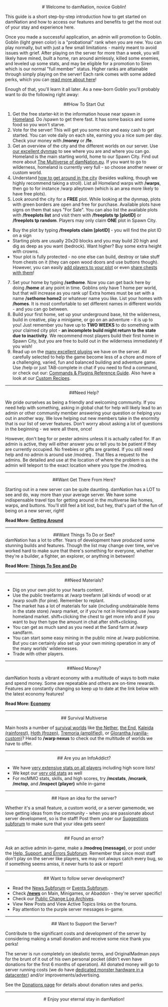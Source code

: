 ---
---
<div style="text-align: center;" markdown="1">
# Welcome to damNation, novice Goblin!
</div>

This guide is a short step-by-step introduction how to get started on damNation and how to access our features and benefits to get the most out of your stay and experience here.

Once you made a successful application, an admin will promotion to Goblin. Goblin (light green color) is a "probational" rank when you are new. You can play normally, but with just a few small limitations - mainly meant to avoid issues with grief. After playing on the server for more than a week, you will likely have mined, built a home, ran around aimlessly, killed some enemies, and leveled up some stats, and may be eligible for a promotion to Siren which is our normal "full member" status. Higher ranks are attainable through simply playing on the server! Each rank comes with some added perks, which you can [read more about here]({{site.baseurl}}/ranks)! 

Enough of that, you'll learn it all later. As a new-born Goblin you'll probably want to do the following right away:

<div style="text-align: center;" markdown="1">
##How To Start Out
</div>

1.  Get the free starter-kit in the information house near spawn in [Homeland]({{site.baseurl}}/homeland). Do /spawn to get there fast. It has some basics and some food so you won't starve.
2.  Vote for the server! This will get you some nice and easy cash to get started. You can vote daily on each site, earning you a nice sum per day. Check your money with <b>/money</b> or <b>/fe</b>.
3.  Get an overview of the city and the different worlds on our server. Use [our excellent dynmap](https://damnation.eu/dynmap/) to see where you are and where you can go. Homeland is the main starting world, home to our Spawn City. Find out more about [The Multiverse of damNation.eu]({{site.baseurl}}/survival-worlds). If you want to go to wilderness, homeland is currently very full - so choose another newer or custom world.
4.  Understand [how to get around in the city]({{site.baseurl}}/getting-around) (besides walking, though we highly recommend taking a stroll). List all Homeland warps with **/warps**, then go to for instance /warp alleytown (which is an area more likely to have free plots).
5.  Look around the city for a **FREE** plot. While looking at the dynmap, plots with green borders are open and free for purchase. Available plots have signs on them that says "For Sale". You can also list the available plots with **/freeplots list** and visit them with **/freeplots tp [plotID]** or **/freeplots tp random**. Players may only claim **ONE** plot in Spawn City.
  * Buy the plot by typing **/freeplots claim [plotID]** - you will find the plot ID on a sign
  * Starting plots are usually 20x20 blocks and you may build 20 high and dig as deep as you want (bedrock). Want higher? Buy some extra height with crowns.
  * Your plot is fully protected - no one else can build, destroy or take stuff from chests on it (they can open wood doors and use buttons though). However, you can easily [add players to your plot]({{site.baseurl}}/worldguard-guide) or even [share chests with them]({{site.baseurl}}/lwc-guide)!
7.  Set your home by typing **/sethome**. Now you can get back here by doing **/home** at any point in time. Goblins only have 1 home per world, but that will increase as you rank up! Extra homes must be set with a name **/sethome home2** or whatever name you like. List your homes with **/homes**. It is most comfortable to set different names in different worlds - and you can go between.
8.  Build your first home, set up your underground base, hit the wilderness, build in creative, play a minigame, or go on an adventure - it is up to you! Just remember you have up to **TWO WEEKS** to do something with your claimed city plot - **an incomplete build might return to the state due to inactivity**. We recommend most players build their first home in Spawn City, but you are free to build out in the wilderness immediately if you wish!
9.  Read up on the [many excellent plugins]({{site.baseurl}}/main-plugins) we have on the server. All carefully selected to help the game become less of a chore and more of a challenging, varied, fun and balanced building and adventure game. Use /help or just TAB-complete in chat if you need to find a command, or check out our: [Commands & Plugins Reference Guide](https://damnation.eu/phpbb/viewtopic.php?f=8&t=591). Also have a look at our [Custom Recipes](https://damnation.eu/phpbb/viewtopic.php?f=8&t=5780).

___

<div style="text-align: center;" markdown="1">
##Need Help?
</div>

We pride ourselves as being a friendly and welcoming community. If you need help with something, asking in global chat for help will likely lead to an admin or other community member answering your question or helping you out in another way. We love helping out new members take in the enormity that is our list of server features. Don't worry about asking a lot of questions in the beginning - we were all there, once!

However, don't beg for or pester admins unless it is actually called for. If an admin is active, they will either answer you or tell you to be patient if they are currently occupied. No freebies or gifts are granted. If you still need help and no admin is around use /modreq <message>. That files a request to the admins. Be detailed and use at the location of where the problem is as the admin will teleport to the exact location where you type the /modreq.</message>

___

<div style="text-align: center;" markdown="1">
##Want Get There From Here?
</div>

Starting out in a new server can be quite daunting. damNation has a LOT to see and do, way more than your average server. We have some indispensable travel tips for getting around in the multiverse like homes, warps, and buttons. You'll still feel a bit lost, but hey, that's part of the fun of being on a new server, right! 

<b>Read More: <a href="{{site.baseurl}}/getting-around">Getting Around</a></b>

___

<div style="text-align: center;" markdown="1">
##Want Things To Do or See?
</div>
damNation has a lot to offer. Years of development have produced some stunning builds and features. Though the list may change over time, we've worked hard to make sure that there's something for everyone, whether they're a builder, a fighter, an explorer, or anything in between!

<b>Read More: <a href="{{site.baseurl}}/things-to-do">Things To See and Do</a></b>

___

<div style="text-align: center;" markdown="1">
##Need Materials?
</div>

*   Dig on your own plot to your hearts content.
*   Use the public treefarms at /warp treefarm (all kinds of wood) or at /warp south (for pine). Remember to replant.
*   The market has a lot of materials for sale (including unobtainable items in the state store) /warp market, or if you're not in Homeland use /warp homeland market. shift+clicking the chest to get more info and if you want to buy then type the amount in chat after shift+clicking.
*   You can get as much sand as you need at the Sand farm at /warp sandfarm.
*   You can start some easy mining in the public mine at /warp publicmine. But you can certainly also set up your own mining operation in any of the many worlds' wildernesses.
*   Trade with other players.

___

<div style="text-align: center;" markdown="1">
##Need Money?
</div>

damNation hosts a vibrant economy with a multitude of ways to both make and spend money. Some are repeatable and others are on-time rewards. Features are constantly changing so keep up to date at the link below with the latest economy features!

<b>Read More: <a href="{{site.baseurl}}/things-to-do">Economy</a></b>

___

<div style="text-align: center;" markdown="1">
## Survival Multiverse
</div>

Main hosts a number of [survival worlds]({{site.baseurl}}/survival-worlds) like [the Nether]({{site.baseurl}}/the-nether), [the End]({{site.baseurl}}/the-end), [Kaleida (rainforest)]({{site.baseurl}}/kaleida), [Hoth (frozen)]({{site.baseurl}}/hoth), [Tremoria (amplified)]({{site.baseurl}}/tremoria), or [Glorantha (vanilla-custom)]({{site.baseurl}}/glorantha)? Head to **/warp nexus** to check out the multitude of worlds we have to offer. 

___

<div style="text-align: center;" markdown="1">
## Are you an InfoAddict?
</div>

*   We have [very extensive stats on all players](http://damnation.eu/stats/) including high score lists! 
*   We kept our [very old stats](http://damnation.eu/oldstats/) as well
*   For mcMMO stats, skills, and high scores, try **/mcstats**, **/mcrank**, **/mctop**, and **/inspect (player)** while in-game

___

<div style="text-align: center;" markdown="1">
## Have an idea for the server?
</div>

Whether it's a small feature, a custom world, or a server gamemode, we love getting ideas from the community - when you are passionate about server development, so is the staff! Post them under our [Suggestions subforum](https://damnation.eu/phpbb/posting.php?mode=post&f=27) to make sure that your idea gets seen!

___

<div style="text-align: center;" markdown="1">
## Found an error?
</div>

Ask an active admin in-game, make a **/modreq (message)**, or post under the [Help, Support, and Errors Subforum](https://damnation.eu/phpbb/posting.php?mode=post&f=28). Remember that since most staff don't play on the server like players, we may not always catch every bug, so if something seems amiss, it never hurts to ask or report!

___

<div style="text-align: center;" markdown="1">
## Want to follow server development?
</div>

*   Read the [News Subforum](https://damnation.eu/phpbb/viewforum.php?f=19) or [Events Subforum](https://damnation.eu/phpbb/viewforum.php?f=29).
*   Check **[/news]({{site.baseurl}}/damnnews-guide)** on Main, Minigames, or Abaddon - they're server specific!
*   Check our [Public Change Log Archives]({{site.baseurl}}/changelog).
*   View New Posts and View Active Topics links on the forums.
*   Pay attention to the purple server messages in-game.

___

<div style="text-align: center;" markdown="1">
## Want to Support the Server?
</div>

Contribute to the significant costs and development of the server by considering making a small donation and receive some nice thank you perks!

The server is run completely on idealistic terms, and OriginalMadman pays for the brunt of it out of his own personal pocket (didn't even have donations for the first 6 months of operation). All donated money will go to server running costs (we do have [dedicated monster hardware in a datacenter]({{site.baseurl}}/server-specs)) and/or improvements/advertising.

See the [Donations page]({{site.baseurl}}/donate) for details about donation rates and perks.

___

<div style="text-align: center;" markdown="1">
# Enjoy your eternal stay in damNation!
</div>
